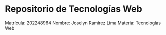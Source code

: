 # Repositorio de Tecnologías Web
Matrícula: 202248964
Nombre: Joselyn Ramírez Lima
Materia: Tecnologías Web
